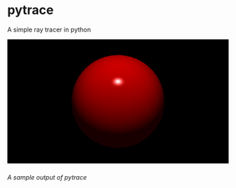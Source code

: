 # pytrace
A simple ray tracer in python

![Render output](/output.png)
###### A sample output of *pytrace*
